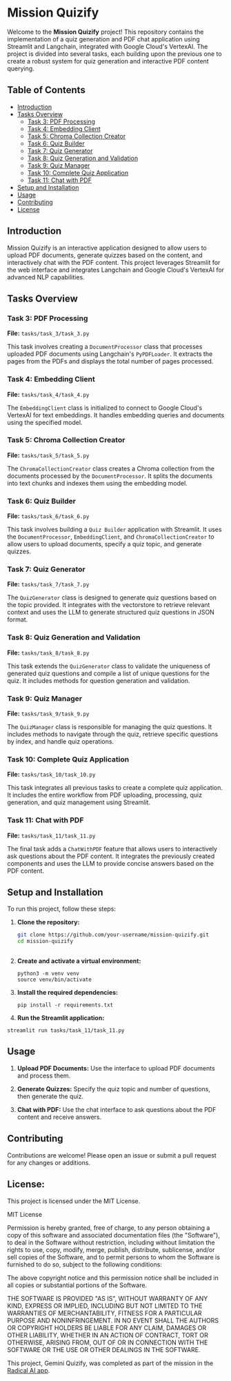 # Mission Quizify

Welcome to the **Mission Quizify** project! This repository contains the implementation of a quiz generation and PDF chat application using Streamlit and Langchain, integrated with Google Cloud's VertexAI. The project is divided into several tasks, each building upon the previous one to create a robust system for quiz generation and interactive PDF content querying.

## Table of Contents

- [Introduction](#introduction)
- [Tasks Overview](#tasks-overview)
  - [Task 3: PDF Processing](#task-3-pdf-processing)
  - [Task 4: Embedding Client](#task-4-embedding-client)
  - [Task 5: Chroma Collection Creator](#task-5-chroma-collection-creator)
  - [Task 6: Quiz Builder](#task-6-quiz-builder)
  - [Task 7: Quiz Generator](#task-7-quiz-generator)
  - [Task 8: Quiz Generation and Validation](#task-8-quiz-generation-and-validation)
  - [Task 9: Quiz Manager](#task-9-quiz-manager)
  - [Task 10: Complete Quiz Application](#task-10-complete-quiz-application)
  - [Task 11: Chat with PDF](#task-11-chat-with-pdf)
- [Setup and Installation](#setup-and-installation)
- [Usage](#usage)
- [Contributing](#contributing)
- [License](#license)

## Introduction

Mission Quizify is an interactive application designed to allow users to upload PDF documents, generate quizzes based on the content, and interactively chat with the PDF content. This project leverages Streamlit for the web interface and integrates Langchain and Google Cloud's VertexAI for advanced NLP capabilities.

## Tasks Overview

### Task 3: PDF Processing

**File:** `tasks/task_3/task_3.py`

This task involves creating a `DocumentProcessor` class that processes uploaded PDF documents using Langchain's `PyPDFLoader`. It extracts the pages from the PDFs and displays the total number of pages processed.

### Task 4: Embedding Client

**File:** `tasks/task_4/task_4.py`

The `EmbeddingClient` class is initialized to connect to Google Cloud's VertexAI for text embeddings. It handles embedding queries and documents using the specified model.

### Task 5: Chroma Collection Creator

**File:** `tasks/task_5/task_5.py`

The `ChromaCollectionCreator` class creates a Chroma collection from the documents processed by the `DocumentProcessor`. It splits the documents into text chunks and indexes them using the embedding model.

### Task 6: Quiz Builder

**File:** `tasks/task_6/task_6.py`

This task involves building a `Quiz Builder` application with Streamlit. It uses the `DocumentProcessor`, `EmbeddingClient`, and `ChromaCollectionCreator` to allow users to upload documents, specify a quiz topic, and generate quizzes.

### Task 7: Quiz Generator

**File:** `tasks/task_7/task_7.py`

The `QuizGenerator` class is designed to generate quiz questions based on the topic provided. It integrates with the vectorstore to retrieve relevant context and uses the LLM to generate structured quiz questions in JSON format.

### Task 8: Quiz Generation and Validation

**File:** `tasks/task_8/task_8.py`

This task extends the `QuizGenerator` class to validate the uniqueness of generated quiz questions and compile a list of unique questions for the quiz. It includes methods for question generation and validation.

### Task 9: Quiz Manager

**File:** `tasks/task_9/task_9.py`

The `QuizManager` class is responsible for managing the quiz questions. It includes methods to navigate through the quiz, retrieve specific questions by index, and handle quiz operations.

### Task 10: Complete Quiz Application

**File:** `tasks/task_10/task_10.py`

This task integrates all previous tasks to create a complete quiz application. It includes the entire workflow from PDF uploading, processing, quiz generation, and quiz management using Streamlit.

### Task 11: Chat with PDF

**File:** `tasks/task_11/task_11.py`

The final task adds a `ChatWithPDF` feature that allows users to interactively ask questions about the PDF content. It integrates the previously created components and uses the LLM to provide concise answers based on the PDF content.

## Setup and Installation

To run this project, follow these steps:

1. **Clone the repository:**

   ```sh
   git clone https://github.com/your-username/mission-quizify.git
   cd mission-quizify
  
2. **Create and activate a virtual environment:**
   ```
   python3 -m venv venv
   source venv/bin/activate

3. **Install the required dependencies:**

   ```
   pip install -r requirements.txt

4. **Run the Streamlit application:**

  ```
streamlit run tasks/task_11/task_11.py
```

## Usage

1. **Upload PDF Documents:**
   Use the interface to upload PDF documents and process them.

2. **Generate Quizzes:**
   Specify the quiz topic and number of questions, then generate the quiz.

3. **Chat with PDF:**
   Use the chat interface to ask questions about the PDF content and receive answers.

## Contributing

Contributions are welcome! Please open an issue or submit a pull request for any changes or additions.

## License:

This project is licensed under the MIT License.

MIT License

Permission is hereby granted, free of charge, to any person obtaining a copy of this software and associated documentation files (the "Software"), to deal in the Software without restriction, including without limitation the rights to use, copy, modify, merge, publish, distribute, sublicense, and/or sell copies of the Software, and to permit persons to whom the Software is furnished to do so, subject to the following conditions:

The above copyright notice and this permission notice shall be included in all copies or substantial portions of the Software.

THE SOFTWARE IS PROVIDED "AS IS", WITHOUT WARRANTY OF ANY KIND, EXPRESS OR IMPLIED, INCLUDING BUT NOT LIMITED TO THE WARRANTIES OF MERCHANTABILITY, FITNESS FOR A PARTICULAR PURPOSE AND NONINFRINGEMENT. IN NO EVENT SHALL THE AUTHORS OR COPYRIGHT HOLDERS BE LIABLE FOR ANY CLAIM, DAMAGES OR OTHER LIABILITY, WHETHER IN AN ACTION OF CONTRACT, TORT OR OTHERWISE, ARISING FROM, OUT OF OR IN CONNECTION WITH THE SOFTWARE OR THE USE OR OTHER DEALINGS IN THE SOFTWARE.

This project, Gemini Quizify, was completed as part of the mission in the [Radical AI app](https://ai.radicalai.app/Gemini-Quizify-2024-Feb-28).







   

